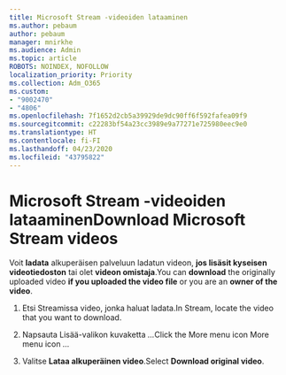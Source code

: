 ```yaml
---
title: Microsoft Stream -videoiden lataaminen
ms.author: pebaum
author: pebaum
manager: mnirkhe
ms.audience: Admin
ms.topic: article
ROBOTS: NOINDEX, NOFOLLOW
localization_priority: Priority
ms.collection: Adm_O365
ms.custom:
- "9002470"
- "4806"
ms.openlocfilehash: 7f1652d2cb5a39929de9dc90ff6f592fafea09f9
ms.sourcegitcommit: c22283bf54a23cc3989e9a77271e725980eec9e0
ms.translationtype: HT
ms.contentlocale: fi-FI
ms.lasthandoff: 04/23/2020
ms.locfileid: "43795822"
---
```

# <a name="download-microsoft-stream-videos"></a><span data-ttu-id="38b9b-102">Microsoft Stream -videoiden lataaminen</span><span class="sxs-lookup"><span data-stu-id="38b9b-102">Download Microsoft Stream videos</span></span>

<span data-ttu-id="38b9b-103">Voit **ladata** alkuperäisen palveluun ladatun videon, **jos lisäsit kyseisen videotiedoston** tai olet **videon omistaja**.</span><span class="sxs-lookup"><span data-stu-id="38b9b-103">You can **download** the originally uploaded video **if you uploaded the video file** or you are an **owner of the video**.</span></span>

1. <span data-ttu-id="38b9b-104">Etsi Streamissa video, jonka haluat ladata.</span><span class="sxs-lookup"><span data-stu-id="38b9b-104">In Stream, locate the video that you want to download.</span></span>

2. <span data-ttu-id="38b9b-105">Napsauta Lisää-valikon kuvaketta *...*</span><span class="sxs-lookup"><span data-stu-id="38b9b-105">Click the More menu icon More menu icon *...*</span></span>

3. <span data-ttu-id="38b9b-106">Valitse **Lataa alkuperäinen video**.</span><span class="sxs-lookup"><span data-stu-id="38b9b-106">Select **Download original video**.</span></span>
